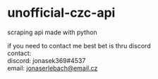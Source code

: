 # unofficial-czc-api
scraping api made with python  
  
  
  
if you need to contact me best bet is thru discord  
contact:  
discord: jonasek369#4537  
email: jonaserlebach@email.cz  
